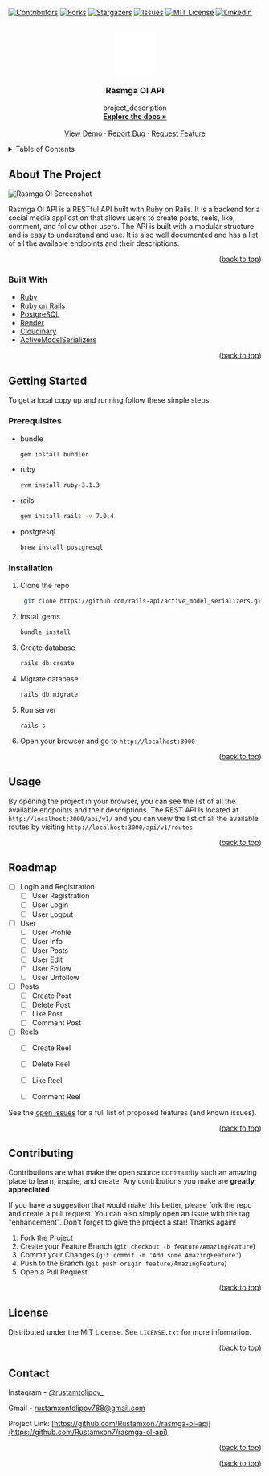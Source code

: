 <div id="top"></div>

[![Contributors][contributors-shield]][contributors-url]
[![Forks][forks-shield]][forks-url]
[![Stargazers][stars-shield]][stars-url]
[![Issues][issues-shield]][issues-url]
[![MIT License][license-shield]][license-url]
[![LinkedIn][linkedin-shield]][linkedin-url]

<!-- PROJECT LOGO -->
<br />
<div align="center">
  <a href="https://github.com/Rustamxon7/rasmga-ol-api">
    <img src="assets/logo.svg" alt="Logo" width="80" height="80">
  </a>

<h3 align="center">Rasmga Ol API</h3>

  <p align="center">
    project_description
    <br />
    <a href="https://github.com/Rustamxon7/rasmga-ol-api"><strong>Explore the docs »</strong></a>
    <br />
    <br />
    <a href="https://github.com/Rustamxon7/rasmga-ol-api">View Demo</a>
    ·
    <a href="https://github.com/Rustamxon7/rasmga-ol-api/issues">Report Bug</a>
    ·
    <a href="https://github.com/Rustamxon7/rasmga-ol-api/issues">Request Feature</a>
  </p>
</div>

<!-- TABLE OF CONTENTS -->
<details>
  <summary>Table of Contents</summary>
  <ol>
    <li>
      <a href="#about-the-project">About The Project</a>
      <ul>
        <li><a href="#built-with">Built With</a></li>
      </ul>
    </li>
    <li>
      <a href="#getting-started">Getting Started</a>
      <ul>
        <li><a href="#prerequisites">Prerequisites</a></li>
        <li><a href="#installation">Installation</a></li>
      </ul>
    </li>
    <li><a href="#usage">Usage</a></li>
    <li><a href="#roadmap">Roadmap</a></li>
    <li><a href="#contributing">Contributing</a></li>
    <li><a href="#license">License</a></li>
    <li><a href="#contact">Contact</a></li>
    <li><a href="#acknowledgments">Acknowledgments</a></li>
  </ol>
</details>

<!-- ABOUT THE PROJECT -->

## About The Project

![Rasmga Ol Screenshot](https://github.com/Rustamxon7/rasmga-ol-api/assets/69011963/7fd9df83-11f9-425f-9115-75ea1ed10e63)

Rasmga Ol API is a RESTful API built with Ruby on Rails. It is a backend for a social media application that allows users to create posts, reels, like, comment, and follow other users. The API is built with a modular structure and is easy to understand and use. It is also well documented and has a list of all the available endpoints and their descriptions.

<p align="right">(<a href="#top">back to top</a>)</p>

### Built With

- [Ruby](https://www.ruby-lang.org/en/)
- [Ruby on Rails](https://rubyonrails.org/)
- [PostgreSQL](https://www.postgresql.org/)
- [Render](https://render.com/)
- [Cloudinary](https://cloudinary.com/)
- [ActiveModelSerializers](https://github.com/rails-api/active_model_serializers)

<p align="right">(<a href="#top">back to top</a>)</p>

<!-- GETTING STARTED -->

## Getting Started

To get a local copy up and running follow these simple steps.

### Prerequisites

- bundle
  ```sh
  gem install bundler
  ```
- ruby
  ```sh
  rvm install ruby-3.1.3
  ```
- rails
  ```sh
  gem install rails -v 7.0.4
  ```
- postgresql
  ```sh
  brew install postgresql
  ```

### Installation

<!-- 1. Get a free API Key at [https://example.com](https://example.com)
2. Clone the repo
   ```sh
   git clone https://github.com/Rustamxon7/rasmga-ol-api.git
   ```
3. Install NPM packages
   ```sh
   npm install
   ```
4. Enter your API in `config.js`
   ```js
   const API_KEY = "ENTER YOUR API";
   ``` -->

1. Clone the repo
   ```sh
    git clone https://github.com/rails-api/active_model_serializers.git
   ```
2. Install gems
   ```sh
   bundle install
   ```
3. Create database
   ```sh
   rails db:create
   ```
4. Migrate database
   ```sh
   rails db:migrate
   ```
5. Run server
   ```sh
   rails s
   ```
6. Open your browser and go to `http://localhost:3000`

<p align="right">(<a href="#top">back to top</a>)</p>

<!-- USAGE EXAMPLES -->

## Usage

By opening the project in your browser, you can see the list of all the available endpoints and their descriptions. The REST API is located at `http://localhost:3000/api/v1/` and you can view the list of all the available routes by visiting `http://localhost:3000/api/v1/routes`

<p align="right">(<a href="#top">back to top</a>)</p>

<!-- ROADMAP -->

## Roadmap

- [ ] Login and Registration
  - [ ] User Registration
  - [ ] User Login
  - [ ] User Logout
- [ ] User
  - [ ] User Profile
  - [ ] User Info
  - [ ] User Posts
  - [ ] User Edit
  - [ ] User Follow
  - [ ] User Unfollow
- [ ] Posts
  - [ ] Create Post
  - [ ] Delete Post
  - [ ] Like Post
  - [ ] Comment Post
- [ ] Reels
  - [ ] Create Reel
  - [ ] Delete Reel
  - [ ] Like Reel
  - [ ] Comment Reel


See the [open issues](https://github.com/Rustamxon7/rasmga-ol-api/issues) for a full list of proposed features (and known issues).

<p align="right">(<a href="#top">back to top</a>)</p>

<!-- CONTRIBUTING -->

## Contributing

Contributions are what make the open source community such an amazing place to learn, inspire, and create. Any contributions you make are **greatly appreciated**.

If you have a suggestion that would make this better, please fork the repo and create a pull request. You can also simply open an issue with the tag "enhancement".
Don't forget to give the project a star! Thanks again!

1. Fork the Project
2. Create your Feature Branch (`git checkout -b feature/AmazingFeature`)
3. Commit your Changes (`git commit -m 'Add some AmazingFeature'`)
4. Push to the Branch (`git push origin feature/AmazingFeature`)
5. Open a Pull Request

<p align="right">(<a href="#top">back to top</a>)</p>

<!-- LICENSE -->

## License

Distributed under the MIT License. See `LICENSE.txt` for more information.

<p align="right">(<a href="#top">back to top</a>)</p>

<!-- CONTACT -->

## Contact

Instagram - [@rustamtolipov_](https://www.instagram.com/rustamtolipov_/)

Gmail - rustamxontolipov788@gmail.com

Project Link: [https://github.com/Rustamxon7/rasmga-ol-api](https://github.com/Rustamxon7/rasmga-ol-api)

<p align="right">(<a href="#top">back to top</a>)</p>

<!-- ACKNOWLEDGMENTS -->

<!-- ## Acknowledgments

- []()
- []()
- []() -->

<p align="right">(<a href="#top">back to top</a>)</p>

<!-- MARKDOWN LINKS & IMAGES -->
<!-- https://www.markdownguide.org/basic-syntax/#reference-style-links -->

[contributors-shield]: https://img.shields.io/github/contributors/Rustamxon7/rasmga-ol-api.svg?style=for-the-badge
[contributors-url]: https://github.com/Rustamxon7/rasmga-ol-api/graphs/contributors
[forks-shield]: https://img.shields.io/github/forks/Rustamxon7/rasmga-ol-api.svg?style=for-the-badge
[forks-url]: https://github.com/Rustamxon7/rasmga-ol-api/network/members
[stars-shield]: https://img.shields.io/github/stars/Rustamxon7/rasmga-ol-api.svg?style=for-the-badge
[stars-url]: https://github.com/Rustamxon7/rasmga-ol-api/stargazers
[issues-shield]: https://img.shields.io/github/issues/Rustamxon7/rasmga-ol-api.svg?style=for-the-badge
[issues-url]: https://github.com/Rustamxon7/rasmga-ol-api/issues
[license-shield]: https://img.shields.io/github/license/Rustamxon7/rasmga-ol-api.svg?style=for-the-badge
[license-url]: https://github.com/Rustamxon7/rasmga-ol-api/blob/master/LICENSE.txt
[linkedin-shield]: https://img.shields.io/badge/-LinkedIn-black.svg?style=for-the-badge&logo=linkedin&colorB=555
[linkedin-url]: https://linkedin.com/in/rustam-tolipov
[product-screenshot]: images/screenshot.png
